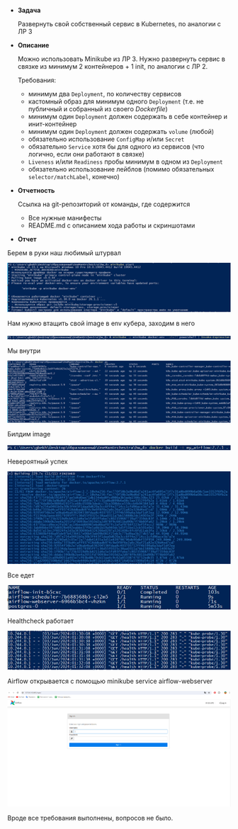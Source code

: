 - **Задача**
    
    Развернуть свой собственный сервис в Kubernetes, по аналогии с ЛР 3
    

- **Описание**
    
    Можно использовать Minikube из ЛР 3. Нужно развернуть сервис в связке из минимум 2 контейнеров + 1 init, по аналогии с ЛР 2.
    
    Требования:
    
    - минимум два `Deployment`, по количеству сервисов
    - кастомный образ для минимум одного `Deployment` (т.е. не публичный и собранный из своего *Dockerfile*)
    - минимум один `Deployment` должен содержать в себе контейнер и инит-контейнер
    - минимум один `Deployment` должен содержать `volume` (любой)
    - обязательно использование `ConfigMap` и/или `Secret`
    - обязательно `Service` хотя бы для одного из сервисов (что логично, если они работают в связке)
    - `Liveness` и/или `Readiness` пробы минимум в одном из `Deployment`
    - обязательно использование лейблов (помимо обязательных `selector/matchLabel`, конечно)

- **Отчетность**
    
    Ссылка на git-репозиторий от команды, где содержится
    
    - Все нужные манифесты
    - README.md с описанием хода работы и скриншотами

 - **Отчет**

Берем в руки наш любимый штурвал

![1](/hw_4/assets/Start.PNG)

Нам нужно втащить свой image в env кубера, заходим в него

![2](/hw_4/assets/ToKuberRegistry.PNG)

Мы внутри

![3](/hw_4/assets/InKuberRegistry.PNG)

Билдим image

![4](/hw_4/assets/BuildingInKuberReg.PNG)

Невероятный успех

![5](/hw_4/assets/BuildFinished.PNG)

Все едет

![6](/hw_4/assets/UpAndRunning.PNG)

Healthcheck работает

![7](/hw_4/assets/Healthcheck.PNG)

Airflow открывается с помощью minikube service airflow-webserver

![8](/hw_4/assets/Airflow.PNG)

Вроде все требования выполнены, вопросов не было.
